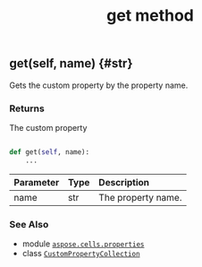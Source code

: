 ﻿---
title: get method
second_title: Aspose.Cells for Python via .NET API References
description: 
type: docs
weight: 50
url: /aspose.cells.properties/custompropertycollection/get/
is_root: false
---

## get(self, name) {#str}

Gets the custom property by the property name.


### Returns 


The custom property


```python

def get(self, name):
    ...
```


| Parameter | Type | Description |
| :- | :- | :- |
| name | str | The property name. |



### See Also
* module [`aspose.cells.properties`](../../)
* class [`CustomPropertyCollection`](/cells/python-net/aspose.cells.properties/custompropertycollection)
